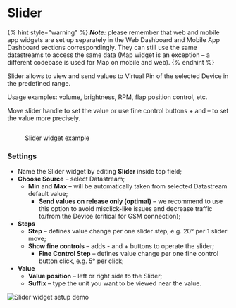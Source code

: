 # Slider

{% hint style="warning" %}
_**Note:**_ please remember that web and mobile app widgets are set up separately in the Web Dashboard and Mobile App Dashboard sections correspondingly. They can still use the same datastreams to access the same data (Map widget is an exception – a different codebase is used for Map on mobile and web).
{% endhint %}

Slider allows to view and send values to Virtual Pin of the selected Device in the predefined range.&#x20;

Usage examples: volume, brightness, RPM, flap position control, etc.&#x20;

Move slider handle to set the value or use fine control buttons + and – to set the value more precisely.

<figure><img src="https://files.gitbook.com/v0/b/gitbook-legacy-files/o/assets%2F-MBFTVMf7L6S67HOuqVC%2F-MVLXy69EogCOTmSZVul%2F-MVLoTyWUvXLyyyIQZJN%2FSlider.gif?alt=media&#x26;token=cd84f5e7-bf8f-4929-88f6-911fdeb93e06" alt=""><figcaption><p>Slider widget example</p></figcaption></figure>

### Settings

* Name the Slider widget by editing **Slider** inside top field;&#x20;
* **Choose Source** – select Datastream;
  * **Min** and **Max** – will be automatically taken from selected Datastream default value;&#x20;
    * **Send values on release only (optimal)** – we recommend to use this option to avoid misclick-like issues and decrease traffic to/from the Device (critical for GSM connection); &#x20;
* **Steps** &#x20;
  * **Step** – defines value change per one slider step, e.g. 20° per 1 slider move;
  * **Show fine controls** – adds - and + buttons to operate the slider;
    * **Fine Control Step** – defines value change per one fine control button click, e.g. 5° per click;
* **Value** &#x20;
  * **Value position** – left or right side to the Slider;
  * **Suffix** – type the unit you want to be viewed near the value.

![Slider widget setup demo](../../.gitbook/assets/slider\_setup.gif)
